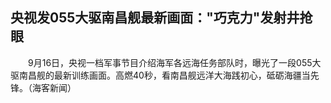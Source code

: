 ## 央视发055大驱南昌舰最新画面："巧克力"发射井抢眼
　　9月16日，央视一档军事节目介绍海军各远海任务部队时，曝光了一段055大驱南昌舰的最新训练画面。高燃40秒，看南昌舰远洋大海践初心，砥砺海疆当先锋。（海客新闻）

